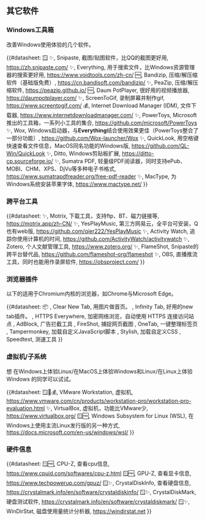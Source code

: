 ## 其它软件

### Windows工具箱

改善Windows使用体验的几个软件。

{{#datasheet: 🪟
✨, Snipaste, 截图/贴图软件，比QQ的截图更好用, https://zh.snipaste.com/
✨, Everything, 用于搜索文件，比Windows资源管理器的搜索更好用, https://www.voidtools.com/zh-cn/
🆓, Bandizip, 压缩/解压缩软件（基础版免费）, https://cn.bandisoft.com/bandizip/
✨, PeaZip, 压缩/解压缩软件, https://peazip.github.io/
🆓, Daum PotPlayer, 很好用的视频播放器, https://daumpotplayer.com/
✨, ScreenToGif, 录制屏幕并制作gif, https://www.screentogif.com/
💰, Internet Download Manager (IDM), 文件下载器, https://www.internetdownloadmanager.com/
✨, PowerToys, Microsoft推出的工具箱，一系列小工具的集合, https://github.com/microsoft/PowerToys
✨, Wox, Windows启动器，与**Everything**结合使用效果更佳（PowerToys整合了一部分功能）, https://github.com/Wox-launcher/Wox
✨, QuickLook, 用空格键快速查看文件信息，MacOS同名功能的Windows版, https://github.com/QL-Win/QuickLook
✨, Ditto, Windows剪贴板扩展, https://ditto-cp.sourceforge.io/
✨, Sumatra PDF, 轻量级PDF阅读器，同时支持ePub、MOBI、CHM、XPS、DjVu等多种电子书格式, https://www.sumatrapdfreader.org/free-pdf-reader
✨, MacType, 为Windows系统安装苹果字体, https://www.mactype.net/
}}

### 跨平台工具

{{#datasheet:
✨, Motrix, 下载工具，支持ftp、BT、磁力链接等, https://motrix.app/zh-CN/
✨, YesPlayMusic, 第三方网易云，全平台可安装，Q也有web版, https://github.com/qier222/YesPlayMusic
✨, Activity Watch, 追踪你使用计算机的时间, https://github.com/ActivityWatch/activitywatch
✨, Zotero, 个人文献管理工具, https://www.zotero.org/
✨, FlameShot, Snipaste的跨平台替代品, https://github.com/flameshot-org/flameshot
✨, OBS, 直播推流工具，同时也能用作录屏软件, https://obsproject.com/
}}

### 浏览器插件
以下的适用于Chromium内核的浏览器，如Chrome与Microsoft Edge。

{{#datasheet: 📦
, Clear New Tab, 用图片做首页。
, Infinity Tab, 好用的new tab插件。
, HTTPS Everywhere, 加密网络浏览，自动使用 HTTPS 连接访问站点
, AdBlock, 广告拦截工具
, FireShot, 捕捉网页截图
, OneTab, 一键整理标签页
, Tampermonkey, 加载自定义JavaScript脚本
, Stylish, 加载自定义CSS
, Speedtest, 测速工具
}}

### 虚拟机/子系统

想 在Windows上体验Linux/在MacOS上体验Windows和Linux/在Linux上体验Windows 的同学可以试试。

{{#datasheet:
🪟🐧💰, VMware Workstation, 虚拟机, https://www.vmware.com/cn/products/workstation-pro/workstation-pro-evaluation.html
✨, VirtualBox, 虚拟机，功能比VMware少, https://www.virtualbox.org/
🪟🆓, Windows Subsystem for Linux (WSL), 在Windows上使用主流Linux发行版的另一种方式, https://docs.microsoft.com/en-us/windows/wsl/
}}

### 硬件信息

{{#datasheet:
🪟🆓, CPU-Z, 查看cpu信息, https://www.cpuid.com/softwares/cpu-z.html
🪟🆓, GPU-Z, 查看显卡信息, https://www.techpowerup.com/gpuz/
🪟✨, CrystalDiskInfo, 查看硬盘信息, https://crystalmark.info/en/software/crystaldiskinfo/
🪟✨, CrystalDiskMark, 硬盘测试软件, https://crystalmark.info/en/software/crystaldiskmark/
🪟✨, WinDirStat, 磁盘使用量统计分析器, https://windirstat.net
}}
